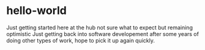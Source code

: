 # hello-world
Just getting started here at the hub not sure what to expect but remaining optimistic
Just getting back into software developement after some years of doing other types of work, hope to pick it up again quickly.
